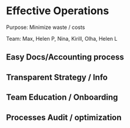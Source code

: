 # Effective Operations

Purpose: Minimize waste / costs

Team: Max, Helen P, Nina, Kirill, Olha, Helen L

## Easy Docs/Accounting process



## Transparent Strategy / Info



## Team Education / Onboarding



## Processes Audit / optimization

